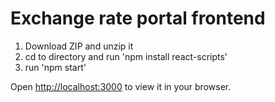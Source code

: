 # Exchange rate portal frontend

1. Download ZIP and unzip it
2. cd to directory and run 'npm install react-scripts'
3. run 'npm start'

Open [http://localhost:3000](http://localhost:3000) to view it in your browser.
